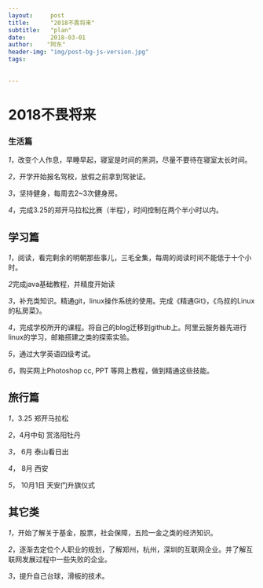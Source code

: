 ```yaml
---
layout:     post
title:      "2018不畏将来"
subtitle:   "plan"
date:       2018-03-01 
author:    "阿东"
header-img: "img/post-bg-js-version.jpg"
tags:

 
---
```

#  2018不畏将来
### 生活篇

 *1*，改变个人作息，早睡早起，寝室是时间的黑洞，尽量不要待在寝室太长时间。
 
 *2*，开学开始报名驾校，放假之前拿到驾驶证。
 
 *3*，坚持健身，每周去2~3次健身房。
 
 *4*，完成3.25的郑开马拉松比赛（半程），时间控制在两个半小时以内。
 
 
##  学习篇
 *1*，阅读，看完剩余的明朝那些事儿，三毛全集，每周的阅读时间不能低于十个小时。
 
 *2*完成java基础教程，并精度开始读<Tinking in java>
 
 *3*，补充类知识。精通git，linux操作系统的使用。完成《精通Git》，《鸟叔的Linux的私房菜》。
 
 *4*，完成学校所开的课程。将自己的blog迁移到github上。阿里云服务器先进行linux的学习，邮箱搭建之类的探索实验。
 
 *5*，通过大学英语四级考试。
 
*6*，购买网上Photoshop cc, PPT 等网上教程，做到精通这些技能。
## 旅行篇
*1*，3.25       郑开马拉松

*2*，4月中旬    赏洛阳牡丹
 
*3*， 6月       泰山看日出

*4*， 8月        西安

*5*，  10月1日  天安门升旗仪式

##  其它类
*1*，开始了解关于基金，股票，社会保障，五险一金之类的经济知识。

*2*，逐渐去定位个人职业的规划，了解郑州，杭州，深圳的互联网企业。并了解互联网发展过程中一些失败的企业。

*3*，提升自己台球，滑板的技术。
